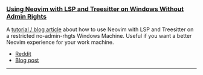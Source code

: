 <h3 id="neovim-on-no-admin-rights-windows">
    <a href="#neovim-on-no-admin-rights-windows">
        <span class="icon-text">
            <span class="icon">
                <i class="fa-solid fa-lightbulb"></i>
            </span>
            <span>Using Neovim with LSP and Treesitter on Windows Without Admin Rights</span>
        </span>
    </a>
</h3>

A [tutorial / blog article](https://devctrl.blog/posts/neovim-on-windows/) about how to use Neovim with LSP and Treesitter on a restricted no-admin-rhgts Windows Machine. Useful if you want a better Neovim experience for your work machine.

- [Reddit](https://www.reddit.com/r/neovim/comments/zu5kvx/the_comprehensive_guide_to_using_neovim_with_lsp/)
- [Blog post](https://devctrl.blog/posts/neovim-on-windows/)

---
